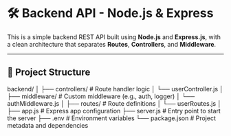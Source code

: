 # 🛠️ Backend API - Node.js & Express

This is a simple backend REST API built using **Node.js** and **Express.js**, with a clean architecture that separates **Routes**, **Controllers**, and **Middleware**.

---

## 📁 Project Structure

backend/
│
├── controllers/ # Route handler logic
│ └── userController.js
│
├── middleware/ # Custom middleware (e.g., auth, logger)
│ └── authMiddleware.js
│
├── routes/ # Route definitions
│ └── userRoutes.js
│
├── app.js # Express app configuration
├── server.js # Entry point to start the server
├── .env # Environment variables
└── package.json # Project metadata and dependencies
